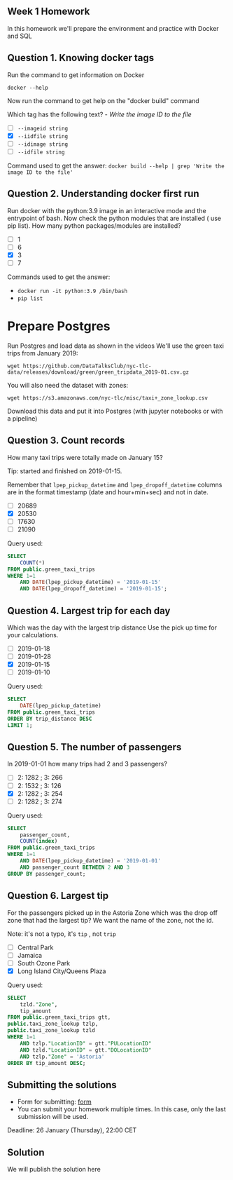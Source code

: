 ## Week 1 Homework

In this homework we'll prepare the environment 
and practice with Docker and SQL


## Question 1. Knowing docker tags

Run the command to get information on Docker 

```docker --help```

Now run the command to get help on the "docker build" command

Which tag has the following text? - *Write the image ID to the file* 

- [ ] `--imageid string`
- [x] `--iidfile string`
- [ ] `--idimage string`
- [ ] `--idfile string`

Command used to get the answer: ```docker build --help | grep 'Write the image ID to the file'```

## Question 2. Understanding docker first run 

Run docker with the python:3.9 image in an interactive mode and the entrypoint of bash.
Now check the python modules that are installed ( use pip list). 
How many python packages/modules are installed?

- [ ] 1
- [ ] 6
- [x] 3
- [ ] 7

Commands used to get the answer:
- ```docker run -it python:3.9 /bin/bash```
- ```pip list```

# Prepare Postgres

Run Postgres and load data as shown in the videos
We'll use the green taxi trips from January 2019:

```wget https://github.com/DataTalksClub/nyc-tlc-data/releases/download/green/green_tripdata_2019-01.csv.gz```

You will also need the dataset with zones:

```wget https://s3.amazonaws.com/nyc-tlc/misc/taxi+_zone_lookup.csv```

Download this data and put it into Postgres (with jupyter notebooks or with a pipeline)


## Question 3. Count records 

How many taxi trips were totally made on January 15?

Tip: started and finished on 2019-01-15. 

Remember that `lpep_pickup_datetime` and `lpep_dropoff_datetime` columns are in the format timestamp (date and hour+min+sec) and not in date.

- [ ] 20689
- [x] 20530
- [ ] 17630
- [ ] 21090

Query used:
``` sql
SELECT
	COUNT(*)
FROM public.green_taxi_trips
WHERE 1=1
	AND DATE(lpep_pickup_datetime) = '2019-01-15'
	AND DATE(lpep_dropoff_datetime) = '2019-01-15';
```


## Question 4. Largest trip for each day

Which was the day with the largest trip distance
Use the pick up time for your calculations.

- [ ] 2019-01-18
- [ ] 2019-01-28
- [x] 2019-01-15
- [ ] 2019-01-10

Query used:
``` sql
SELECT
	DATE(lpep_pickup_datetime)
FROM public.green_taxi_trips
ORDER BY trip_distance DESC
LIMIT 1;
```

## Question 5. The number of passengers

In 2019-01-01 how many trips had 2 and 3 passengers?
 
- [ ] 2: 1282 ; 3: 266
- [ ] 2: 1532 ; 3: 126
- [x] 2: 1282 ; 3: 254
- [ ] 2: 1282 ; 3: 274

Query used:
``` sql
SELECT
	passenger_count,
	COUNT(index)
FROM public.green_taxi_trips
WHERE 1=1
	AND DATE(lpep_pickup_datetime) = '2019-01-01'
	AND passenger_count BETWEEN 2 AND 3
GROUP BY passenger_count;
```

## Question 6. Largest tip

For the passengers picked up in the Astoria Zone which was the drop off zone that had the largest tip?
We want the name of the zone, not the id.

Note: it's not a typo, it's `tip` , not `trip`

- [ ] Central Park
- [ ] Jamaica
- [ ] South Ozone Park
- [X] Long Island City/Queens Plaza

Query used:
``` sql
SELECT
	tzld."Zone",
	tip_amount
FROM public.green_taxi_trips gtt,
public.taxi_zone_lookup tzlp,
public.taxi_zone_lookup tzld
WHERE 1=1
	AND tzlp."LocationID" = gtt."PULocationID"
	AND tzld."LocationID" = gtt."DOLocationID"
	AND tzlp."Zone" = 'Astoria'
ORDER BY tip_amount DESC;
 ```

## Submitting the solutions

* Form for submitting: [form](https://forms.gle/EjphSkR1b3nsdojv7)
* You can submit your homework multiple times. In this case, only the last submission will be used. 

Deadline: 26 January (Thursday), 22:00 CET


## Solution

We will publish the solution here

